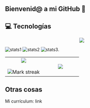## Bienvenid@ a mi GitHub 👋



## 💻 Tecnologías
<p align="center">
  <a href="https://skillicons.dev">
    <img src="https://skillicons.dev/icons?i=git,css,github,html,java,js,linux,mysql,react,ts,vscode,kubernetes&perline=14" />
  </a>
</p>

![stats1](https://github-readme-stats.vercel.app/api/top-langs/?username=Fernandodg97&layout=compact&dark)
![stats2](https://github-readme-streak-stats.herokuapp.com/?user=Fernandodg97&hide_border=false)
![stats3](https://github-readme-stats.anuraghazra1.vercel.app/api/top-langs/?username=Fernandodg97&layout=compact&dark).

<!--- stats & Trophy (start) -->
<p align="center">
  <!--- stats (start) -->
<table align="center">
<tr border="none">
<td width="50%" align="center">
  
  <img  align="center"  src="https://github-readme-stats.vercel.app/api?username=Fernandodg97&count_private=true" />
  <br></br>
  <img  title="🔥 Get streak stats for your profile at git.io/streak-stats" alt="Mark streak" src="https://github-readme-streak-stats.herokuapp.com/?user=Fernandodg97&hide_border=false" /> 
</td>

<td width="50%" align="center">

  <img  align="center"  src="https://github-readme-stats.anuraghazra1.vercel.app/api/top-langs/?username=Fernandodg97&layout=compact&dark"/>
  
  </td>
</tr>
</table>
<!--- stats (end) -->

## Otras cosas

Mi currículum: link
